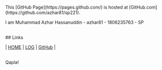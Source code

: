 <br>
This [GitHub Page](https://pages.github.com/) is hosted at [GitHub.com](https://github.com/azhar81/sp221).

I am Muhammad Azhar Hassanuddin - azhar81 - 1806235763 - SP

<br>
## Links

| [HOME](https://azhar81.github.io/sp221/) | [LOG](TXT/mylog.txt) | [GitHub](https://github.com/azhar81/sp221) |

<br>
Qapla!
